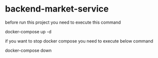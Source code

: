 # backend-market-service

before run this project you need to execute this command

docker-compose up -d

if you want to stop docker compose you need to execute below command

docker-compose down